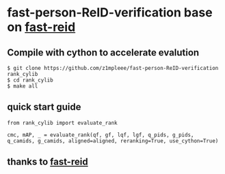 # fast-person-ReID-verification base on [fast-reid](https://github.com/JDAI-CV/fast-reid)

## Compile with cython to accelerate evalution
    $ git clone https://github.com/z1mpleee/fast-person-ReID-verification rank_cylib
    $ cd rank_cylib
    $ make all

## quick start guide
    from rank_cylib import evaluate_rank

    cmc, mAP, _ = evaluate_rank(qf, gf, lqf, lgf, q_pids, g_pids, q_camids, g_camids, aligned=aligned, reranking=True, use_cython=True)

## thanks to [fast-reid](https://github.com/JDAI-CV/fast-reid)
